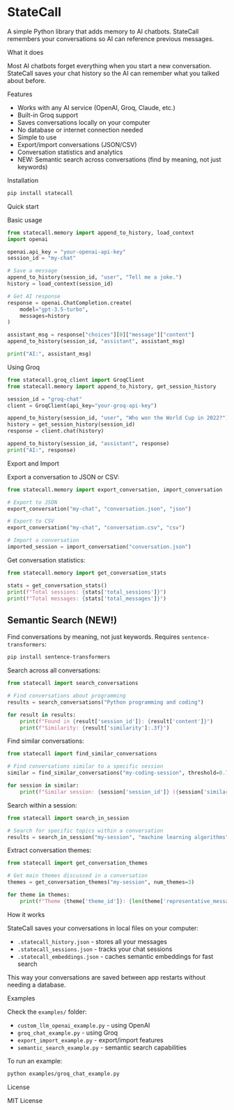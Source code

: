 # StateCall

A simple Python library that adds memory to AI chatbots. StateCall remembers your conversations so AI can reference previous messages.

What it does

Most AI chatbots forget everything when you start a new conversation. StateCall saves your chat history so the AI can remember what you talked about before.

Features

- Works with any AI service (OpenAI, Groq, Claude, etc.)
- Built-in Groq support
- Saves conversations locally on your computer
- No database or internet connection needed
- Simple to use
- Export/import conversations (JSON/CSV)
- Conversation statistics and analytics
- NEW: Semantic search across conversations (find by meaning, not just keywords)

Installation

```bash
pip install statecall
```

Quick start

Basic usage

```python
from statecall.memory import append_to_history, load_context
import openai

openai.api_key = "your-openai-api-key"
session_id = "my-chat"

# Save a message
append_to_history(session_id, "user", "Tell me a joke.")
history = load_context(session_id)

# Get AI response
response = openai.ChatCompletion.create(
    model="gpt-3.5-turbo",
    messages=history
)

assistant_msg = response["choices"][0]["message"]["content"]
append_to_history(session_id, "assistant", assistant_msg)

print("AI:", assistant_msg)
```

Using Groq

```python
from statecall.groq_client import GroqClient
from statecall.memory import append_to_history, get_session_history

session_id = "groq-chat"
client = GroqClient(api_key="your-groq-api-key")

append_to_history(session_id, "user", "Who won the World Cup in 2022?")
history = get_session_history(session_id)
response = client.chat(history)

append_to_history(session_id, "assistant", response)
print("AI:", response)
```

Export and Import

Export a conversation to JSON or CSV:

```python
from statecall.memory import export_conversation, import_conversation

# Export to JSON
export_conversation("my-chat", "conversation.json", "json")

# Export to CSV
export_conversation("my-chat", "conversation.csv", "csv")

# Import a conversation
imported_session = import_conversation("conversation.json")
```

Get conversation statistics:

```python
from statecall.memory import get_conversation_stats

stats = get_conversation_stats()
print(f"Total sessions: {stats['total_sessions']}")
print(f"Total messages: {stats['total_messages']}")
```

## Semantic Search (NEW!)

Find conversations by meaning, not just keywords. Requires `sentence-transformers`:

```bash
pip install sentence-transformers
```

Search across all conversations:

```python
from statecall import search_conversations

# Find conversations about programming
results = search_conversations("Python programming and coding")

for result in results:
    print(f"Found in {result['session_id']}: {result['content']}")
    print(f"Similarity: {result['similarity']:.3f}")
```

Find similar conversations:

```python
from statecall import find_similar_conversations

# Find conversations similar to a specific session
similar = find_similar_conversations("my-coding-session", threshold=0.7)

for session in similar:
    print(f"Similar session: {session['session_id']} ({session['similarity']:.3f})")
```

Search within a session:

```python
from statecall import search_in_session

# Search for specific topics within a conversation
results = search_in_session("my-session", "machine learning algorithms")
```

Extract conversation themes:

```python
from statecall import get_conversation_themes

# Get main themes discussed in a conversation
themes = get_conversation_themes("my-session", num_themes=3)

for theme in themes:
    print(f"Theme {theme['theme_id']}: {len(theme['representative_messages'])} messages")
```

How it works

StateCall saves your conversations in local files on your computer:

- `.statecall_history.json` - stores all your messages
- `.statecall_sessions.json` - tracks your chat sessions
- `.statecall_embeddings.json` - caches semantic embeddings for fast search

This way your conversations are saved between app restarts without needing a database.

Examples

Check the `examples/` folder:

- `custom_llm_openai_example.py` - using OpenAI
- `groq_chat_example.py` - using Groq
- `export_import_example.py` - export/import features
- `semantic_search_example.py` - semantic search capabilities

To run an example:

```bash
python examples/groq_chat_example.py
```

License

MIT License
